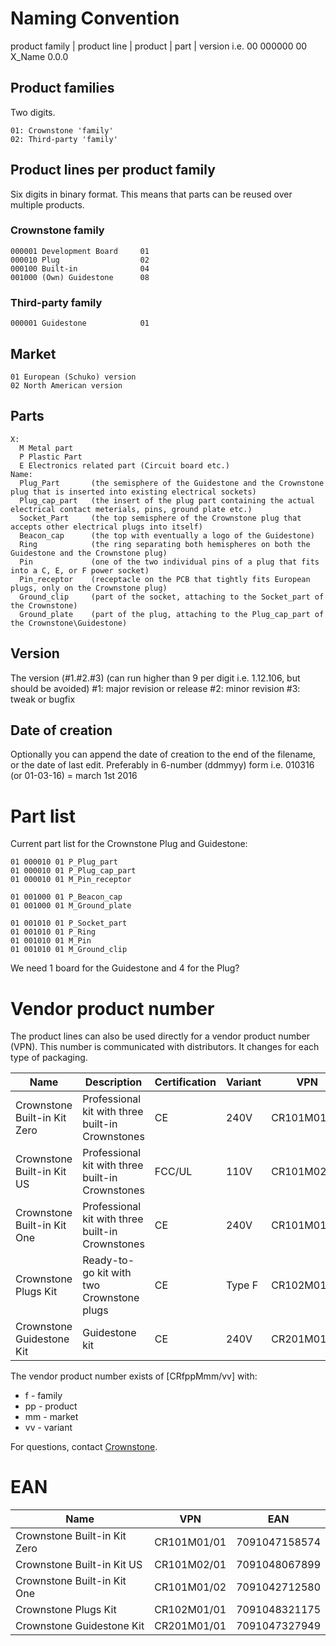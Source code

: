 # Naming Convention

product family | product line | product | part | version 
i.e. 00 000000 00 X_Name 0.0.0

## Product families

Two digits.

    01: Crownstone 'family'
    02: Third-party 'family'

## Product lines per product family

Six digits in binary format. This means that parts can be reused over multiple products.

### Crownstone family

    000001 Development Board     01
    000010 Plug                  02
    000100 Built-in              04
    001000 (Own) Guidestone      08
    
### Third-party family

    000001 Guidestone            01

## Market

    01 European (Schuko) version
    02 North American version

## Parts

    X:
      M Metal part
      P Plastic Part
      E Electronics related part (Circuit board etc.)
    Name:
      Plug_Part       (the semisphere of the Guidestone and the Crownstone plug that is inserted into existing electrical sockets)
      Plug_cap_part   (the insert of the plug part containing the actual electrical contact meterials, pins, ground plate etc.)
      Socket_Part     (the top semisphere of the Crownstone plug that accepts other electrical plugs into itself)
      Beacon_cap      (the top with eventually a logo of the Guidestone)
      Ring            (the ring separating both hemispheres on both the Guidestone and the Crownstone plug)
      Pin             (one of the two individual pins of a plug that fits into a C, E, or F power socket)
      Pin_receptor    (receptacle on the PCB that tightly fits European plugs, only on the Crownstone plug)
      Ground_clip     (part of the socket, attaching to the Socket_part of the Crownstone)
      Ground_plate    (part of the plug, attaching to the Plug_cap_part of the Crownstone\Guidestone)

## Version

The version (#1.#2.#3) (can run higher than 9 per digit i.e. 1.12.106, but should be avoided)
  #1: major revision or release
  #2: minor revision
  #3: tweak or bugfix

## Date of creation

Optionally you can append the date of creation to the end of the filename, or the date of last edit.
  Preferably in 6-number (ddmmyy) form i.e. 010316 (or 01-03-16) = march 1st 2016

# Part list

Current part list for the Crownstone Plug and Guidestone:

    01 000010 01 P_Plug_part
    01 000010 01 P_Plug_cap_part
    01 000010 01 M_Pin_receptor

    01 001000 01 P_Beacon_cap
    01 001000 01 M_Ground_plate

    01 001010 01 P_Socket_part
    01 001010 01 P_Ring
    01 001010 01 M_Pin
    01 001010 01 M_Ground_clip

We need 1 board for the Guidestone and 4 for the Plug?

# Vendor product number

The product lines can also be used directly for a vendor product number (VPN). This number is communicated with
distributors. It changes for each type of packaging.

| Name                             | Description                                        | Certification | Variant   | VPN         |
| --                               | --                                                 | --            | --        | --          |
| Crownstone Built-in Kit Zero     | Professional kit with three built-in Crownstones   | CE            | 240V      | CR101M01/01 |
| Crownstone Built-in Kit US       | Professional kit with three built-in Crownstones   | FCC/UL        | 110V      | CR101M02/01 |
| Crownstone Built-in Kit One      | Professional kit with three built-in Crownstones   | CE            | 240V      | CR101M01/02 |
| Crownstone Plugs Kit             | Ready-to-go kit with two Crownstone plugs          | CE            | Type F    | CR102M01/01 |
| Crownstone Guidestone Kit        | Guidestone kit                                     | CE            | 240V      | CR201M01/01 |

The vendor product number exists of [CRfppMmm/vv] with:
  * f - family
  * pp - product
  * mm - market
  * vv - variant

For questions, contact [Crownstone](https://crownstone.rocks/team/).

# EAN

| Name                           | VPN         | EAN           |
| --                             | --          | --            |
| Crownstone Built-in Kit Zero   | CR101M01/01 | 7091047158574 |
| Crownstone Built-in Kit US     | CR101M02/01 | 7091048067899 |
| Crownstone Built-in Kit One    | CR101M01/02 | 7091042712580 |
| Crownstone Plugs Kit           | CR102M01/01 | 7091048321175 |
| Crownstone Guidestone Kit      | CR201M01/01 | 7091047327949 |
